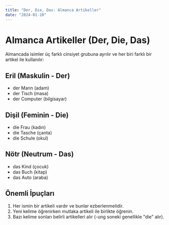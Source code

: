 ```yaml
---
title: "Der, Die, Das: Almanca Artikeller"
date: "2024-01-20"
---
```


# Almanca Artikeller (Der, Die, Das)

Almancada isimler üç farklı cinsiyet grubuna ayrılır ve her biri farklı bir artikel ile kullanılır:

## Eril (Maskulin - Der)

- der Mann (adam)
- der Tisch (masa)
- der Computer (bilgisayar)

## Dişil (Feminin - Die)

- die Frau (kadın)
- die Tasche (çanta)
- die Schule (okul)

## Nötr (Neutrum - Das)

- das Kind (çocuk)
- das Buch (kitap)
- das Auto (araba)

## Önemli İpuçları

1. Her ismin bir artikeli vardır ve bunlar ezberlenmelidir.
2. Yeni kelime öğrenirken mutlaka artikeli ile birlikte öğrenin.
3. Bazı kelime sonları belirli artikelleri alır (-ung soneki genellikle "die" alır).
